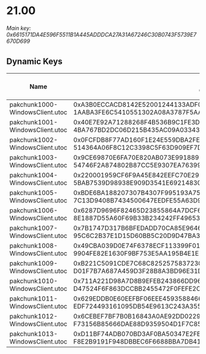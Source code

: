 # 21.00

###### *Main key: 0x6615171DA4E596F5511B1A445ADDDCA27A31A67246C30B0743F5739E7670D699*

## Dynamic Keys

| Name                              | Key</br>GUID                                                                                            | High Res Textures |
|-----------------------------------|---------------------------------------------------------------------------------------------------------|-------------------|
| pakchunk1000-WindowsClient.utoc   | 0xA3B0ECCACD8142E52001244133ADF02F6F542E9902129E50E49360CEFA0A975C</br>1AABA3FE6C5410551302A08A3787F5AA | ❌                 |
| pakchunk1001-WindowsClient.utoc   | 0x40E7E92A71288268F4B536B9C1FE3D4991F9E52CB8F101063F4D836E44A0DB5F</br>4BA767BD2DC06D215B435AC09A033437 | ❌                 |
| pakchunk1002-WindowsClient.utoc   | 0x0FCFDB8F77AD160F1E24E559DBA2FEA4CAEC7654EEB1B82F47608BE16A8A9771</br>514364A06F8C12C3398C5F63D909EF7D | ❌                 |
| pakchunk1003-WindowsClient.utoc   | 0x9CE69870E6FA70E820AB073E991889ECB244B34AAF6A2321C47FF2597A2EF90E</br>54746F2A874802B87CC5E9307EA76399 | ❌                 |
| pakchunk1004-WindowsClient.utoc   | 0x220001959CF6F9A45E842EEFC70E29EB7A575193991707404D05A44DF4D83F7D</br>5BAB7539D98938E909D3541E69214830 | ❌                 |
| pakchunk1005-WindowsClient.utoc   | 0xBDE6BA188207307B4307F995193A756D35B7B5F08CEAD2E5A48F4B88FDDBC53A</br>7C13D9408B7434500647EEDFE55A63D9 | ❌                 |
| pakchunk1006-WindowsClient.utoc   | 0x6287D9696F82465D23855864A7DCF60905A14CFC328D0E9D6C7B484A42C37D55</br>8E1887D55A60F69B33B234242FF49653 | ❌                 |
| pakchunk1007-WindowsClient.utoc   | 0x7B1747D317B6BFEDADD70CA85E96462D7FA218321D471710E811BD8AA8B4ECBA</br>95C6C2B37E1D15D60BB5C20D9D47BA31 | ❌                 |
| pakchunk1008-WindowsClient.utoc   | 0x49CBA039D0E74F6378ECF113399F01DCCA03960F5E9586FE78FCEC646037AF22</br>9904FE82E1630F9BF753E5AA195B4E1E | ❌                 |
| pakchunk1009-WindowsClient.utoc   | 0xB221C5091CDE7C68C8252575837230E80B771DD0917FA65BB606723554173EAF</br>D01F7B7A687A459D3F28B8A3BD96E31D | ❌                 |
| pakchunk1010-WindowsClient.utoc   | 0x711A221D98A7D8B9EFEB243866DD96A08A507356632DB7E5D4E822776E327593</br>D47524F6F863DCCBB2455472F0FEFE2C | ❌                 |
| pakchunk1011-WindowsClient.utoc   | 0x629EDDB0E60EEFBF06EEE4593588466A0D9D893EF4BE1BB68405AF933BED1E38</br>EDF724493161095DB54E9613C243A355 | ❌                 |
| pakchunk1012-WindowsClient.utoc   | 0x6CEBEF7BF7B0B16843A0AE92DD0229548ED0C147A5DF556FE5A4B8B6F75455A6</br>F73156B85666DAE88D9359504D1F7C85 | ❌                 |
| pakchunk1013-WindowsClient.utoc   | 0xD11BF74ADB070BD3AF0BA50347E2FE08B833EB713EA8699EFB3C3AB1E6DDDAE7</br>F8E2B9191F948DBBEC6F6688BBA7DB41 | ❌                 |
